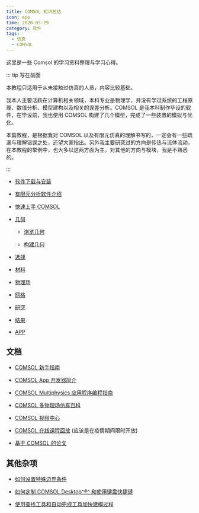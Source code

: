 ```yaml
---
title: COMSOL 知识总结
icon: app
time: 2020-05-29
category: 软件
tags:
  - 仿真
  - COMSOL
---
```


这里是一些 Comsol 的学习资料整理与学习心得。

<!-- more -->

::: tip 写在前面

本教程只适用于从未接触过仿真的人员，内容比较基础。

我本人主要活跃在计算机相关领域，本科专业是物理学，并没有学过系统的工程原理、数值分析、模型建构以及相关的误差分析。COMSOL 是我本科制作毕设的软件，在毕设前，我也使用 COMSOL 构建了几个模型，完成了一些装置的模拟与优化。

本篇教程，是根据我对 COMSOL 以及有限元仿真的理解书写的，一定会有一些疏漏与理解错误之处，还望大家指出。另外我主要研究过的方向是传热与流体流动，在本教程的举例中，也大多以这两方面为主。对其他的方向与模块，我是不熟悉的。

:::

- [软件下载与安装](install.md)

- [有限元分析软件介绍](intro.md)

- [快速上手 COMSOL](get-started.md)

- [几何](geometry/README.md)

  - [浏览几何](geometry/view.md)

  - [构建几何](geometry/build.md)

- [选择](select.md)

- [材料](material.md)

- [物理场](physic-field.md)

- [网格](mesh/README.md)

- [研究](study.md)

- [结果](result.md)

- [APP](app.md)

## 文档

- [COMSOL 新手指南](https://mrhope.site/file/comsol/IntroductionToCOMSOLMultiphysics.zh_CN.pdf)

- [COMSOL App 开发器简介](https://mrhope.site/file/comsol/App开发器简介.pdf)

- [COMSOL Multiphysics 应用程序编程指南](https://mrhope.site/file/comsol/ApplicationProgrammingGuide.zh_CN.pdf)

- [COMSOL 多物理场仿真百科](http://cn.comsol.com/multiphysics/)

- [COMSOL 视频中心](https://cn.comsol.com/videos)

- [COMSOL 在线课程回放](https://cn.comsol.com/video-training) (应该是在疫情期间限时开放)

- [基于 COMSOL 的论文](https://cn.comsol.com/papers-presentations)

## 其他杂项

- [如何设置特殊边界条件](https://cn.comsol.com/blogs/how-to-make-boundary-conditions-conditional-in-your-simulation/)

- [如何定制 COMSOL Desktop^®^ 和使用键盘快捷键](https://cn.comsol.com/blogs/how-to-customize-the-comsol-desktop-and-use-keyboard-shortcuts/)

- [使用查找工具和自动完成工具加快建模过程](https://cn.comsol.com/blogs/how-to-use-the-find-and-auto-completion-tools-for-faster-model-setup/)
